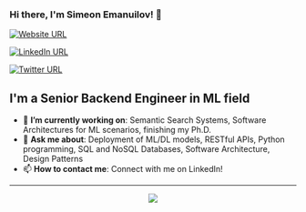 ### Hi there, I'm Simeon Emanuilov! 👋

[![Website URL](https://img.shields.io/badge/website-Check_it_out-yellow?logo=adguard&style=for-the-badge)](https://unfoldai.com/)

[![LinkedIn URL](https://img.shields.io/badge/LinkedIn-Connect-blue?logo=linkedin&style=for-the-badge)](https://www.linkedin.com/in/simeon-emanuilov/)

[![Twitter URL](https://img.shields.io/badge/Twitter-Follow-blue?logo=twitter&style=for-the-badge)](https://twitter.com/s_emanuilov)

## **I'm a Senior Backend Engineer in ML field**

- 🎯 **I’m currently working on**: Semantic Search Systems, Software Architectures for ML scenarios, finishing my Ph.D.
- 💬 **Ask me about**: Deployment of ML/DL models, RESTful APIs, Python programming, SQL and NoSQL Databases, Software Architecture, Design Patterns
- 📫 **How to contact me**: Connect with me on LinkedIn!

<hr/>

<center>
<a href="https://github.com/s-emanuilov">
  <img src="https://github-readme-stats.vercel.app/api?username=s-emanuilov&count_private=true&show_icons=true&hide=stars" /> 
</a>
</center>
